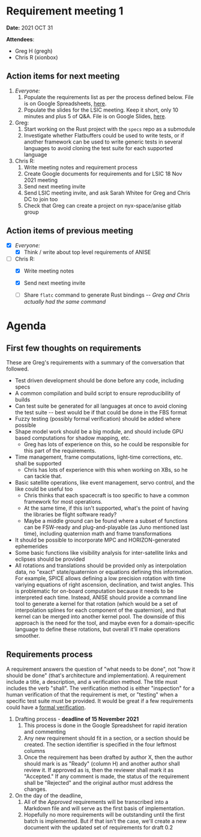# Requirement meeting 1

**Date:** 2021 OCT 31

**Attendees**:
+ Greg H (gregh)
+ Chris R (xionbox)

## Action items for next meeting
1. *Everyone:*
    1. Populate the requirements list as per the process defined below. File is on Google Spreadsheets, [here](https://docs.google.com/spreadsheets/d/1DVdIzFxZY0913l-lUsC27rRMNqeEny84SRQW13_eLAc/edit?usp=sharing).
    1. Populate the slides for the LSIC meeting. Keep it short, only 10 minutes and plus 5 of Q&A. File is on Google Slides, [here](https://docs.google.com/presentation/d/16jBwyICK-q_-mE8QRYiz5oZkvn6oLxyX4sSYv3NnMhM/edit?usp=sharing).
1. Greg:
    1. Start working on the Rust project with the `specs` repo as a submodule
    1. Investigate whether Flatbuffers could be used to write tests, or if another framework can be used to write generic tests in several languages to avoid cloning the test suite for each supported language
1. Chris R:
    1. Write meeting notes and requirement process
    1. Create Google documents for requirements and for LSIC 18 Nov 2021 meeting
    1. Send next meeting invite
    1. Send LSIC meeting invite, and ask Sarah Whitee for Greg and Chris DC to join too
    1. Check that Greg can create a project on nyx-space/anise gitlab group

## Action items of previous meeting
- [x] *Everyone:*
    - [x] Think / write about top level requirements of ANISE
- [ ] Chris R:
    - [x] Write meeting notes
    - [x] Send next meeting invite
    - [ ] Share `flatc` command to generate Rust bindings -- _Greg and Chris actually had the same command_


# Agenda
## First few thoughts on requirements
These are Greg's requirements with a summary of the conversation that followed.

- Test driven development should be done before any code, including specs
- A common compilation and build script to ensure reproducibility of builds
- Can test suite be generated for all languages at once to avoid cloning the test suite -- best would be if that could be done in the FBS format
- Fuzzy testing (possibly formal verification) should be added where possible
- Shape model work should be a big module, and should include GPU based computations for shadow mapping, etc.
    - Greg has lots of experience on this, so he could be responsible for this part of the requirements.
- Time management, frame computations, light-time corrections, etc. shall be supported
    - Chris has lots of experience with this when working on XBs, so he can tackle that.
- Basic satellite operations, like event management, servo control, and the like could be useful too
    - Chris thinks that each spacecraft is too specific to have a common framework for most operations.
    - At the same time, if this isn't supported, what's the point of having the libraries be flight software ready?
    - Maybe a middle ground can be found where a subset of functions can be FSW-ready and plug-and-playable (as Juno mentioned last time), including quaternion math and frame transformations
- It should be possible to incorporate MPC and HORIZON-generated ephemerides
- Some basic functions like visibility analysis for inter-satellite links and eclipses should be provided
- All rotations and translations should be provided only as interpolation data, no "exact" state/quaternion or equations defining this information. For example, SPICE allows defining a low precision rotation with time variying equations of right ascension, declination, and twist angles. This is problematic for on-board computation because it needs to be interpreted each time. Instead, ANISE should provide a command line tool to generate a kernel for that rotation (which would be a set of interpolation splines for each component of the quaternion), and that kernel can be merged into another kernel pool. The downside of this approach is the need for the tool, and maybe even for a domain-specific language to define these rotations, but overall it'll make operations smoother.

## Requirements process

A requirement answers the question of "what needs to be done", not "how it should be done" (that's architecture and implementation). A requirement include a title, a description, and a verification method. The title must includes the verb "shall". The verification method is either "inspection" for a human verification of that the requirement is met, or "testing" when a specific test suite must be provided. It would be great if a few requirements could have a [formal verification](https://en.wikipedia.org/wiki/Formal_verification).

1. Drafting process - **deadline of 15 November 2021**
    1. This process is done in the Google Spreadsheet for rapid iteration and commenting
    1. Any new requirement should fit in a section, or a section should be created. The section identifier is specified in the four leftmost columns
    1. Once the requirement has been drafted by author X, then the author should mark is as "Ready" (column H) and another author shall review it. If approved as is, then the reviewer shall mark it as "Accepted." If any comment is made, the status of the requirement shall be "Rejected" and the original author must address the changes.
1. On the day of the deadline,
    1. All of the _Approved_ requirements will be transcribed into a Markdown file and will serve as the first basis of implementation.
    1. Hopefully no more requirements will be outstanding until the first batch is implemented. But if that isn't the case, we'll create a new document with the updated set of requirements for draft 0.2